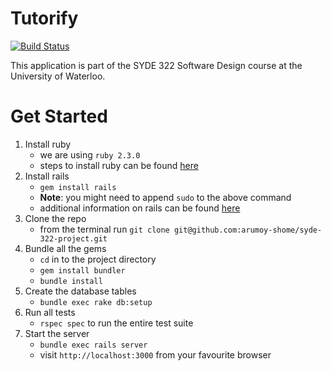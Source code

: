 # Tutorify

[![Build Status](https://travis-ci.org/arumoy-shome/tutorify.svg?branch=master)](https://travis-ci.org/arumoy-shome/tutorify)

This application is part of the SYDE 322 Software Design course
at the University of Waterloo.

# Get Started

1. Install ruby
    - we are using `ruby 2.3.0`
    - steps to install ruby can be found
    [here](https://www.ruby-lang.org/en/documentation/installation/)
2. Install rails
    - `gem install rails`
    - **Note**: you might need to append `sudo` to the above command
    - additional information on rails can be found
    [here](http://guides.rubyonrails.org/getting_started.html)
3. Clone the repo
    - from the terminal run
    `git clone git@github.com:arumoy-shome/syde-322-project.git`
4. Bundle all the gems
    - `cd` in to the project directory
    - `gem install bundler`
    - `bundle install`
5. Create the database tables
    - `bundle exec rake db:setup`
6. Run all tests
    - `rspec spec` to run the entire test suite
7. Start the server
    - `bundle exec rails server`
    - visit `http://localhost:3000` from your favourite browser


